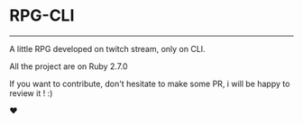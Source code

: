 # RPG-CLI
___

A little RPG developed on twitch stream, only on CLI.

All the project are on Ruby 2.7.0

If you want to contribute, don't hesitate to make some PR, i will be happy to review it ! :)

❤️